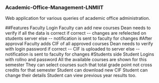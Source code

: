 ### Academic-Office-Management-LNMIIT

Web application for various queries of academic office administration.

##Features
Faculty Login
Faculty can add new courses
Dean needs to verify if all the data is correct
if correct -- changes are refelected on students server
else -- notification is sent to faculty for changes
#After approval
Faculty adds CIF of all approved courses
Dean needs to verify with login password
if correct -- CIF is uploaded to server
else -- notification is sent to faculty for changes
#Students side
Student Logins with rollno and password
All the available courses are shown for this semester
They can select courses such that total grade point not cross credits for that semester
Student can download new CIF
Student can change their details
Student can view previous year results too.
